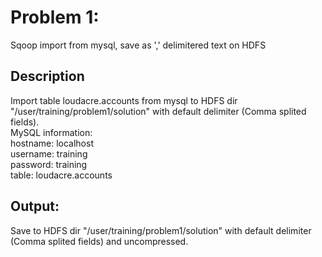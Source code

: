 # Problem 1: 
Sqoop import from mysql, save as ',' delimitered text on HDFS
## Description
Import table loudacre.accounts from mysql to HDFS dir "/user/training/problem1/solution" with default delimiter (Comma splited fields).  
MySQL information:  
hostname: localhost  
username: training  
password: training  
table: loudacre.accounts  
## Output: 
Save to HDFS dir "/user/training/problem1/solution" with default delimiter (Comma splited fields) and uncompressed.
